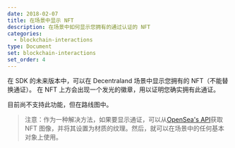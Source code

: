 ```yaml
---
date: 2018-02-07
title: 在场景中显示 NFT
description: 在场景中如何显示您拥有的通过认证的 NFT
categories:
  - blockchain-interactions
type: Document
set: blockchain-interactions
set_order: 4
---
```


在 SDK 的未来版本中，可以在 Decentraland 场景中显示您拥有的 NFT（不能替换通证）。 在 NFT 上方会出现一个发光的徽章，用以证明您确实拥有此通证。

目前尚不支持此功能，但在路线图中。

> 注意：作为一种解决方法，如果要显示通证，可以从[OpenSea's API](https://docs.opensea.io/reference#api-overview)获取 NFT 图像，并将其设置为材质的纹理。然后，就可以在场景中的任何基本对象上使用。

<!---
您可以在 Decentraland 场景中显示您拥有的 NFT（不能替换通证）。在 NFT 上方会出现一个发光的徽章，用以证明您确实拥有此通证。

<img src="/images/media/verified-nft.png" alt="nested entities" width="300"/>

> 注意：NTF 的图像数据取自[OpenSea](https://opensea.io/) API，基于通证的的合约地址和 ID。请注意，OpenSea API 中的大多数都是 2D 图像，但在[Chainbreakers](https://opensea.io/assets/chainbreakerspresale) 这样的类别中会返回 3D 的素材。

## 添加 NFT

将 `NFTShape` 组件添加到实体以便在场景中显示 2D 通证。


```ts
// create entity
const nft = new Entity()

// position entity
nft.addComponent(new Transform({
  position: new Vector3(1, 1.2, 1)
  }))

// add an NFTShape, instanced with a token contract and token id
nft.addComponent(new NFTShape("0x06012c8cf97bead5deae237070f9587f8e7a266d", "475577"))

// add entity to engine
engine.addEntity(nft)
```

The `NFTShape` component must be instanced with two parameters:

`NFTShape` 组件有两个参数：

- 通证的_合约地址_（例如，CryptoKitties 合约）
- 您拥有的特定通证的 _id_

通证显示为为平面对象。无阴影的，就像一种基本材质。

## 通证验证

使用 `NFTShape` 组件时，引擎会自动进行验证。部署场景的 LAND 通证的同一个以太坊地址也必须有该通证。

如果您不拥有此通证，则图像不会显示在场景中。

每次 `NFTShape` 组件的实体添加到引擎时，用户加载场景时都会进行验证。

在通证图像上方，会显示了一个用于验证真实性的徽章。这个闪烁的徽章构成了一个难以伪造的印章。

--->
